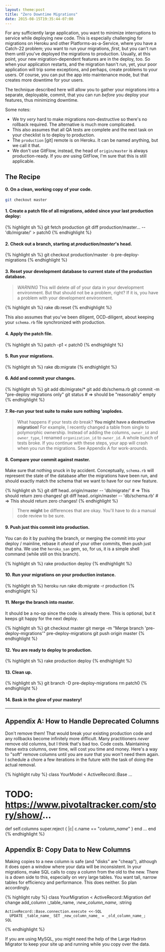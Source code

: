 ```yaml
---
layout: theme:post
title: "Zero Downtime Migrations"
date: 2015-08-15T19:35:44-07:00
---
```


For any sufficiently large application, you want to minimize interruptions to service
while deploying new code. This is especially challenging for migrations on Heroku and
other Platforms-as-a-Service, where you have a Catch-22 problem; you want to run your
migrations, *first*, but you can't run them until you've deployed the migrations to
production. Usually, at this point, your new migration-dependent features are in the
deploy, too. So when your application restarts, and the migration hasn't run, yet,
your poor application will trip some exceptions, and perhaps, create problems to your
users. Of course, you can put the app into maintenance mode, but that creates more
downtime for your users.

The technique described here will allow you to gather your migrations into a separate,
deployable, commit, that you can run *before* you deploy your features, thus minimizing
downtime.

Some notes:

* We try _very_ hard to make migrations non-destructive so there's no rollback required. The alternative is much more complicated.
* This also assumes that all QA tests are complete and the next task on your checklist is to deploy to production.
* The `production` [git] remote is on Heroku. It can be named anything, but we call it that.
* We don't use GitFlow, instead, the head of `origin/master` is always production-ready. If you _are_ using GitFlow, I'm sure that this is still applicable.

## The Recipe

#### 0. On a clean, working copy of your code.

```sh
git checkout master
```
    
#### 1. Create a patch file of all migrations, added since your last production deploy:

{% highlight sh %}
git fetch production
git diff production/master... -- 'db/migrate/' > patch0
{% endhighlight %}

#### 2. Check out a branch, starting at _production/master_'s head.

{% highlight sh %}
git checkout production/master -b pre-deploy-migrations
{% endhighlight %}

#### 3. Reset your development database to current state of the production database.

> *WARNING* This will delete *all* of your data in your development environment. But
  that should not be a problem, right? If it is, you have a problem with your
  development environment.

{% highlight sh %}
rake db:reset
{% endhighlight %}

This also assumes that you've been diligent, OCD-diligent, about keeping your `schema.rb` file synchronized with production.

#### 4. Apply the patch file.

{% highlight sh %}
patch -p1 < patch0
{% endhighlight %}

#### 5. Run your migrations.

{% highlight sh %}
rake db:migrate
{% endhighlight %}

#### 6. Add and commit your changes.

{% highlight sh %}
git add db/migrate/*
git add db/schema.rb
git commit -m "pre-deploy migrations only"
git status # => should be "reasonably" empty
{% endhighlight %}

#### 7. Re-run your test suite to make sure nothing 'asplodes.

> What happens if your tests *do* break? __You might have a destructive migration!__
  For example, I recently changed a
  table from single to polymorphic ownership. Instead of adding the 
  columns, `owner_id` and `owner_type`, I renamed `organization_id` to 
  `owner_id`. A whole bunch of tests broke. 
  If you continue with these steps, your app will crash when you run the 
  migrations. See Appendix A for work-arounds.

#### 8. Compare your commit against master.

Make sure that nothing snuck in by accident. Conceptually, `schema.rb` will represent the
state of the database after the migrations have been run, and should exactly match the
schema that we want to have for our new feature.

{% highlight sh %}
git diff head..origin/master -- 'db/migrate/' # => This should return zero changes!
git diff head..origin/master -- 'db/schema.rb' # => This should return zero changes!
{% endhighlight %}

> There __might__ be differences that are okay. You'll have to do a manual code
  review to be sure.

#### 9. Push __just__ this commit into production.

You can do it by pushing the branch, or merging the commit into your deploy / mainline, rebase it *ahead* of your other commits, then push just that sha. We use the `heroku_san` gem, so, for us, it is a simple shell command (while still on this branch).

{% highlight sh %}
rake production deploy
{% endhighlight %}
   
#### 10. Run your migrations on your production instance.

{% highlight sh %}
heroku run rake db:migrate -r production
{% endhighlight %}

#### 11. Merge the branch into master.

It should be a no-op since the code is already there. This is optional, but it keeps git happy for the next deploy.

{% highlight sh %}
git checkout master
git merge -m "Merge branch 'pre-deploy-migrations'" pre-deploy-migrations 
git push origin master
{% endhighlight %}

#### 12. You are ready to deploy to production.

{% highlight sh %}
rake production deploy
{% endhighlight %}

#### 13. Clean up.

{% highlight sh %}
git branch -D pre-deploy-migrations
rm patch0
{% endhighlight %}

#### 14. Bask in the glow of your mastery!

---

## Appendix A: How to Handle Deprecated Columns

Don't remove them! That would break your existing production code and any rollbacks
become infinitely more difficult. Many practitioners *never* remove old columns, but 
I think that's bad too. Code costs. Maintaining these extra columns, over time, will cost
you time and money. Here's a way to "soft" remove columns until you are *sure* that
you won't need them again. I schedule a chore a few iterations in the future with the
task of doing the actual removal.

{% highlight ruby %}
class YourModel < ActiveRecord::Base
  ...
  # TODO: https://www.pivotaltracker.com/story/show/...
  def self.columns
    super.reject { |c| c.name == "_column_name_" }
  end
  ...
end
{% endhighlight %}

## Appendix B: Copy Data to New Columns

Making copies to a new column is safe (and "disks" are "cheap"), although it does open a
window where your data will be inconsistent. In your migrations, make SQL calls to copy
a column from the old to the new. There is a down side to this, especially on very large 
tables. You want tall, narrow tables for efficiency and performance. This does neither. 
So plan accordingly.

{% highlight ruby %}
class YourMigration < ActiveRecord::Migration
  def change
    add_column :_table_name, :_new_column_name_, :string

    ActiveRecord::Base.connection.execute <<-SQL
      UPDATE _table_name_ SET _new_column_name_ = _old_column_name_;
    SQL
{% endhighlight %}

If you are using MySQL, you might need the help of the Large Hadron Migrator to keep your site up and running while you copy over the data.
